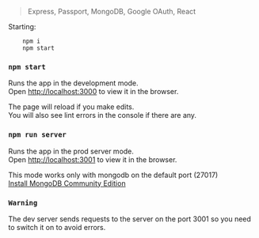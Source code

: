 > Express, Passport, MongoDB, Google OAuth, React

Starting:
```
    npm i
    npm start
```

### `npm start`

Runs the app in the development mode.<br>
Open [http://localhost:3000](http://localhost:3000) to view it in the browser.

The page will reload if you make edits.<br>
You will also see lint errors in the console if there are any.

### `npm run server`
Runs the app in the prod server mode. <br>
Open [http://localhost:3001](http://localhost:3001) to view it in the browser.

This mode works only with mongodb on the default port (27017)<br>
[Install MongoDB Community Edition](https://docs.mongodb.com/manual/administration/install-community/ "Install MongoDB Community Edition")

### `Warning`
The dev server sends requests to the server on the port 3001 so you need to switch it on to avoid errors.
